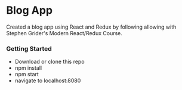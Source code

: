 # Blog App

Created a blog app using React and Redux by following allowing with Stephen Grider's Modern React/Redux Course.
### Getting Started
- Download or clone this repo
- npm install
- npm start
- navigate to localhost:8080
